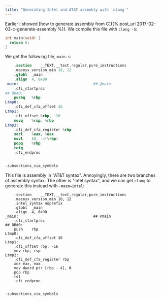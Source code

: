 ```yaml
---
title: "Generating Intel and AT&T assembly with `clang`"
---
```


Earlier I showed [how to generate assembly from C]({% post_url 2017-02-03-c-generate-assembly %}). We compile this file with `clang -S`:

```c
int main(void) {
  return 0;
}
```

We get the following file, `main.s`:

```s
	.section	__TEXT,__text,regular,pure_instructions
	.macosx_version_min 10, 12
	.globl	_main
	.align	4, 0x90
_main:                                  ## @main
	.cfi_startproc
## BB#0:
	pushq	%rbp
Ltmp0:
	.cfi_def_cfa_offset 16
Ltmp1:
	.cfi_offset %rbp, -16
	movq	%rsp, %rbp
Ltmp2:
	.cfi_def_cfa_register %rbp
	xorl	%eax, %eax
	movl	$0, -4(%rbp)
	popq	%rbp
	retq
	.cfi_endproc


.subsections_via_symbols
```

This file is assembly in "AT&T syntax". Annoyingly, there are two branches of assembly syntax. The other is "Intel syntax", and we can get `clang` to generate this instead with `-masm=intel`:

```
	.section	__TEXT,__text,regular,pure_instructions
	.macosx_version_min 10, 12
	.intel_syntax noprefix
	.globl	_main
	.align	4, 0x90
_main:                                  ## @main
	.cfi_startproc
## BB#0:
	push	rbp
Ltmp0:
	.cfi_def_cfa_offset 16
Ltmp1:
	.cfi_offset rbp, -16
	mov	rbp, rsp
Ltmp2:
	.cfi_def_cfa_register rbp
	xor	eax, eax
	mov	dword ptr [rbp - 4], 0
	pop	rbp
	ret
	.cfi_endproc


.subsections_via_symbols
```
